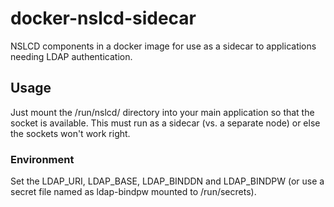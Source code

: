 # docker-nslcd-sidecar

NSLCD components in a docker image for use as a sidecar to applications needing LDAP authentication.

## Usage

Just mount the /run/nslcd/ directory into your main application so that
the socket is available. This must run as a sidecar (vs. a separate node)
or else the sockets won't work right.

### Environment

Set the LDAP_URI, LDAP_BASE, LDAP_BINDDN and LDAP_BINDPW (or use a secret
file named as ldap-bindpw mounted to /run/secrets).
